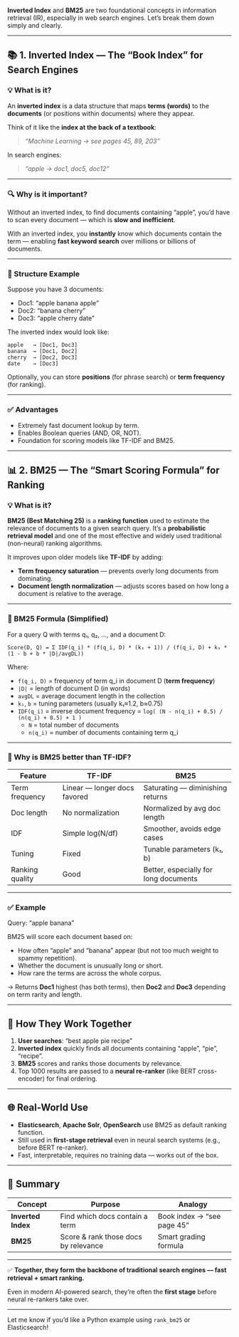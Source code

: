 **Inverted Index** and **BM25** are two foundational concepts in information retrieval (IR), especially in web search engines. Let’s break them down simply and clearly.

---

## 📚 1. Inverted Index — The “Book Index” for Search Engines

### 💡 What is it?

An **inverted index** is a data structure that maps **terms (words)** to the **documents** (or positions within documents) where they appear.

Think of it like the **index at the back of a textbook**:

> _“Machine Learning → see pages 45, 89, 203”_

In search engines:

> _“apple → doc1, doc5, doc12”_

---

### 🔍 Why is it important?

Without an inverted index, to find documents containing “apple”, you’d have to scan every document — which is **slow and inefficient**.

With an inverted index, you **instantly** know which documents contain the term — enabling **fast keyword search** over millions or billions of documents.

---

### 🧱 Structure Example

Suppose you have 3 documents:

- Doc1: “apple banana apple”
- Doc2: “banana cherry”
- Doc3: “apple cherry date”

The inverted index would look like:

```
apple   → [Doc1, Doc3]
banana  → [Doc1, Doc2]
cherry  → [Doc2, Doc3]
date    → [Doc3]
```

Optionally, you can store **positions** (for phrase search) or **term frequency** (for ranking).

---

### ✅ Advantages

- Extremely fast document lookup by term.
- Enables Boolean queries (AND, OR, NOT).
- Foundation for scoring models like TF-IDF and BM25.

---

## 📊 2. BM25 — The “Smart Scoring Formula” for Ranking

### 💡 What is it?

**BM25 (Best Matching 25)** is a **ranking function** used to estimate the relevance of documents to a given search query. It’s a **probabilistic retrieval model** and one of the most effective and widely used traditional (non-neural) ranking algorithms.

It improves upon older models like **TF-IDF** by adding:

- **Term frequency saturation** — prevents overly long documents from dominating.
- **Document length normalization** — adjusts scores based on how long a document is relative to the average.

---

### 🧮 BM25 Formula (Simplified)

For a query Q with terms q₁, q₂, ..., and a document D:

```
Score(D, Q) = Σ IDF(q_i) * (f(q_i, D) * (k₁ + 1)) / (f(q_i, D) + k₁ * (1 - b + b * |D|/avgDL))
```

Where:

- `f(q_i, D)` = frequency of term q_i in document D (**term frequency**)
- `|D|` = length of document D (in words)
- `avgDL` = average document length in the collection
- `k₁`, `b` = tuning parameters (usually k₁≈1.2, b≈0.75)
- `IDF(q_i)` = inverse document frequency = `log( (N - n(q_i) + 0.5) / (n(q_i) + 0.5) + 1 )`
  - `N` = total number of documents
  - `n(q_i)` = number of documents containing term q_i

---

### 🎯 Why is BM25 better than TF-IDF?

| Feature         | TF-IDF                       | BM25                                  |
| --------------- | ---------------------------- | ------------------------------------- |
| Term frequency  | Linear — longer docs favored | Saturating — diminishing returns      |
| Doc length      | No normalization             | Normalized by avg doc length          |
| IDF             | Simple log(N/df)             | Smoother, avoids edge cases           |
| Tuning          | Fixed                        | Tunable parameters (k₁, b)            |
| Ranking quality | Good                         | Better, especially for long documents |

---

### ✅ Example

Query: “apple banana”

BM25 will score each document based on:

- How often “apple” and “banana” appear (but not too much weight to spammy repetition).
- Whether the document is unusually long or short.
- How rare the terms are across the whole corpus.

→ Returns **Doc1** highest (has both terms), then **Doc2** and **Doc3** depending on term rarity and length.

---

## 🔄 How They Work Together

1. **User searches**: “best apple pie recipe”
2. **Inverted index** quickly finds all documents containing “apple”, “pie”, “recipe”.
3. **BM25** scores and ranks those documents by relevance.
4. Top 1000 results are passed to a **neural re-ranker** (like BERT cross-encoder) for final ordering.

---

## 🌐 Real-World Use

- **Elasticsearch**, **Apache Solr**, **OpenSearch** use BM25 as default ranking function.
- Still used in **first-stage retrieval** even in neural search systems (e.g., before BERT re-ranker).
- Fast, interpretable, requires no training data — works out of the box.

---

## 🧠 Summary

| Concept            | Purpose                              | Analogy                    |
| ------------------ | ------------------------------------ | -------------------------- |
| **Inverted Index** | Find which docs contain a term       | Book index → “see page 45” |
| **BM25**           | Score & rank those docs by relevance | Smart grading formula      |

---

✅ **Together, they form the backbone of traditional search engines — fast retrieval + smart ranking.**

Even in modern AI-powered search, they’re often the **first stage** before neural re-rankers take over.

---

Let me know if you’d like a Python example using `rank_bm25` or Elasticsearch!
